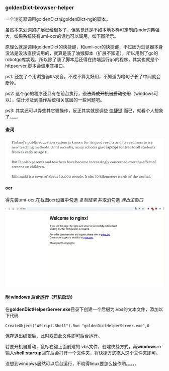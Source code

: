 ### goldenDict-browser-helper

一个浏览器调用goldenDict或goldenDict-ng的脚本。

虽然本来划词的扩展已经很多了，但感觉还是不如本地多样可定制的mdx词典强大，如果系统装有umi-ocr的话也可以调用，如下图所示。

原理么就是调用goldenDict的快捷键，和umi-ocr的快捷键，不过因为浏览器本身没法是没法直接调用的，就算是装了油猴脚本（扩展不知道），所以用到了go的robotgo库实现，所以除了装了脚本后还得在终端运行go的程序，其实也就是个httpserver,脚本会调用其接口。

ps1: 还加了个用浏览器tts发音，不过不算太好用，不知道为啥句子长了中间就会断掉。

ps2: 这个go的程序还只有在前台执行，~~没法弄成开机自启动使用~~（windows可以），估计涉及到操作系统相关底层的一些问题吧。

ps3: 其实还可以弄些其它骚操作，反正其实就是调些 [快捷键](https://github.com/go-vgo/robotgo/blob/master/docs/keys.md)
而已，就看个人想象了。。。。

#### 查词

![dict](example/dict.webp)

#### ocr

得先装umi-ocr,在截图ocr设置中勾选 *复制结果* 并取消勾选 *弹出主窗口*

![ocr](example/ocr.webp)

#### 附 windows 后台运行（开机启动）

在**goldenDictHelperServer.exe**目录下创建一个后缀为.vbs的文本文件，添加以下代码

```shell
CreateObject("WScript.Shell").Run "goldenDictHelperServer.exe",0
```

保存退出编辑后，此时双击此文件即可后台运行。

若要开机自启动，鼠标右键上面创建的.vbs文件，创建快捷方式，再**windows+r**输入**shell:startup**回车后会打开一个文件夹，将快捷方式拖入这个文件夹即可。

没想到windows居然可以后台运行，不晓得linux要怎么操作哟。。。。。